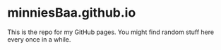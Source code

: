 # minniesBaa.github.io
This is the repo for my GitHub pages. You might find random stuff here every once in a while.